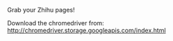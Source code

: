 Grab your Zhihu pages!

Download the chromedriver from: http://chromedriver.storage.googleapis.com/index.html